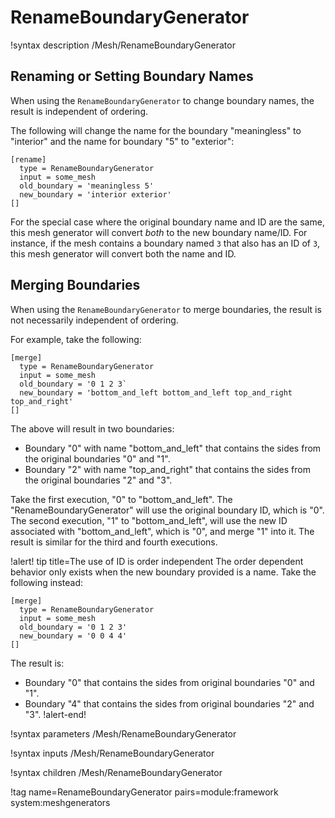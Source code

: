 # RenameBoundaryGenerator

!syntax description /Mesh/RenameBoundaryGenerator

## Renaming or Setting Boundary Names

When using the `RenameBoundaryGenerator` to change boundary names, the result is independent of ordering.

The following will change the name for the boundary "meaningless" to "interior" and the name for boundary "5" to "exterior":

```
[rename]
  type = RenameBoundaryGenerator
  input = some_mesh
  old_boundary = 'meaningless 5'
  new_boundary = 'interior exterior'
[]
```

For the special case where the original boundary name and ID are the same, this mesh generator
will convert *both* to the new boundary name/ID. For instance, if the mesh contains a boundary
named `3` that also has an ID of `3`, this mesh generator will convert both the name and ID.

## Merging Boundaries

When using the `RenameBoundaryGenerator` to merge boundaries, the result is not necessarily independent of ordering.

For example, take the following:

```
[merge]
  type = RenameBoundaryGenerator
  input = some_mesh
  old_boundary = '0 1 2 3`
  new_boundary = 'bottom_and_left bottom_and_left top_and_right top_and_right'
[]
```

The above will result in two boundaries:

- Boundary "0" with name "bottom_and_left" that contains the sides from the original boundaries "0" and "1".
- Boundary "2" with name "top_and_right" that contains the sides from the original boundaries "2" and "3".

Take the first execution, "0" to "bottom_and_left". The "RenameBoundaryGenerator" will use the original boundary ID, which is "0". The second execution, "1" to "bottom_and_left", will use the new ID associated with "bottom_and_left", which is "0", and merge "1" into it. The result is similar for the third and fourth executions.

!alert! tip title=The use of ID is order independent
The order dependent behavior only exists when the new boundary provided is a name. Take the following instead:

```
[merge]
  type = RenameBoundaryGenerator
  input = some_mesh
  old_boundary = '0 1 2 3'
  new_boundary = '0 0 4 4'
[]
```

The result is:

- Boundary "0" that contains the sides from original boundaries "0" and "1".
- Boundary "4" that contains the sides from original boundaries "2" and "3".
!alert-end!

!syntax parameters /Mesh/RenameBoundaryGenerator

!syntax inputs /Mesh/RenameBoundaryGenerator

!syntax children /Mesh/RenameBoundaryGenerator

!tag name=RenameBoundaryGenerator pairs=module:framework system:meshgenerators
